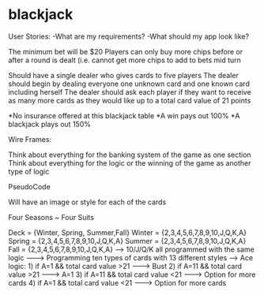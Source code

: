 # blackjack

User Stories:
-What are my requirements?
-What should my app look like?

The minimum bet will be $20
Players can only buy more chips before or after a round is dealt (i.e. cannot get more chips to add to bets mid turn

Should have a single dealer who gives cards to five players
The dealer should begin by dealing everyone one unknown card and one known card including herself
The dealer should ask each player if they want to receive as many more cards as they would like up to a total card value of 21 points




*No insurance offered at this blackjack table
*A win pays out 100%
*A blackjack plays out 150%



Wire Frames:

Think about everything for the banking system of the game as one section
Think about everything for the logic or the winning of the game as another type of logic

PseudoCode

Will have an image or style for each of the cards

Four Seasons ~ Four Suits



Deck = {Winter, Spring, Summer,Fall}
Winter = {2,3,4,5,6,7,8,9,10,J,Q,K,A}
Spring = {2,3,4,5,6,7,8,9,10,J,Q,K,A}
Summer = {2,3,4,5,6,7,8,9,10,J,Q,K,A}
Fall = {2,3,4,5,6,7,8,9,10,J,Q,K,A}
--> 10/J/Q/K all programmed with the same logic
---> Programming ten types of cards with 13 different styles
--> Ace logic: 1) if A=1 && total card value >21 ---> Bust
               2) if A=11 && total card value >21 ---> A=1
               3) if A=11 && total card value <21 ---> Option for more cards
               4) if A=1 && total card value <21 ---> Option for more cards



